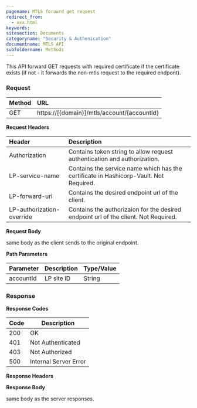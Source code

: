 ```yaml
---
pagename: MTLS forawrd get request
redirect_from:
  - xxx.html
keywords:
sitesection: Documents
categoryname: "Security & Authenication"
documentname: MTLS API
subfoldername: Methods
---
```


This API forward GET requests with required certificate if the certificate exists (if not - it forwards the non-mtls request to the required endpont).


### Request

 |Method|      URL|  
 |:--------  |:---  |
 |GET|  https://[{domain}]/mtls/account/{accountId} |


**Request Headers**

 |Header         |Description  |
 |:------|        :--------  |
 |Authorization|    Contains token string to allow request authentication and authorization.|
 |LP-service-name|    Contains the service name which has the certificate in Hashicorp-Vault. Not Required.  |
 |LP-forward-url|    Contains the desired endpoint url of the client.  |
 |LP-authorization-override|    Contains the authorizaion for the desired endpoint url of the client. Not Required. |

**Request Body**

same body as the client sends to the original endpoint.

**Path Parameters**

 |Parameter|  Description|  Type/Value |
 |:------    |:--------    |:--------|
 |accountId|  LP site ID |   String |

### Response

**Response Codes** 

| Code | Description           |
|------|-----------------------|
| 200  | OK                    |
| 401  | Not Authenticated     |
| 403  | Not Authorized        |
| 500  | Internal Server Error |


**Response Headers**

**Response Body**

same body as the server responses.



